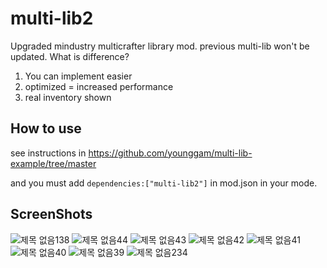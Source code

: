 # multi-lib2
Upgraded mindustry multicrafter library mod.
previous multi-lib won't be updated.
What is difference?
1. You can implement easier
2. optimized = increased performance
3. real inventory shown

How to use
----------
see instructions in
https://github.com/younggam/multi-lib-example/tree/master

and you must add ```dependencies:["multi-lib2"]``` in mod.json in your mode.

ScreenShots
-----------
![제목 없음138](https://user-images.githubusercontent.com/61054554/90955125-bed40180-e4b5-11ea-963f-30946288f398.png)
![제목 없음44](https://user-images.githubusercontent.com/61054554/78659489-9a142e80-7906-11ea-9e55-ab363c3fd970.png)
![제목 없음43](https://user-images.githubusercontent.com/61054554/78659495-9bddf200-7906-11ea-88a2-e68afd092dc9.png)
![제목 없음42](https://user-images.githubusercontent.com/61054554/78659501-9d0f1f00-7906-11ea-9ecc-abab9aaec827.png)
![제목 없음41](https://user-images.githubusercontent.com/61054554/78659511-9ed8e280-7906-11ea-901e-ab6195aa2355.png)
![제목 없음40](https://user-images.githubusercontent.com/61054554/78659515-a13b3c80-7906-11ea-844c-7ef07ac00f82.png)
![제목 없음39](https://user-images.githubusercontent.com/61054554/78659519-a3050000-7906-11ea-837f-d07777082424.png)
![제목 없음234](https://user-images.githubusercontent.com/61054554/98801794-adb3e480-2455-11eb-9365-84386b4c8c26.png)
